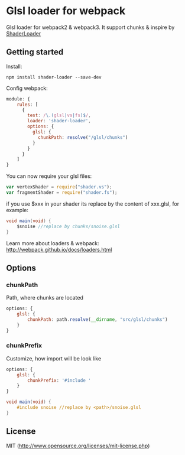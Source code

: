 # Glsl loader for webpack

Glsl loader for webpack2 & webpack3. It support chunks & inspire by [ShaderLoader](https://github.com/cabbibo/ShaderLoader)

## Getting started

Install:
``` shell
npm install shader-loader --save-dev
```

Config webpack:
``` javascript
module: {
	rules: [
      {
        test: /\.(glsl|vs|fs)$/,
        loader: 'shader-loader',
        options: {
          glsl: {
            chunkPath: resolve("/glsl/chunks")
          }
        }
      }
	]
}
```

You can now require your glsl files:
``` javascript
var vertexShader = require("shader.vs");
var fragmentShader = require("shader.fs");
```

if you use $xxx in your shader its replace by the content of xxx.glsl, for example:

``` glsl
void main(void) {
	$snoise //replace by chunks/snoise.glsl
}
```

Learn more about loaders & webpack:
http://webpack.github.io/docs/loaders.html

## Options
### chunkPath
Path, where chunks are located
``` javascript
options: {
    glsl: {
        chunkPath: path.resolve(__dirname, "src/glsl/chunks")
    }
}
```
### chunkPrefix
Customize, how import will be look like

``` javascript
options: {
    glsl: {
        chunkPrefix: '#include '
    }
}
```

``` glsl
void main(void) {
	#include snoise //replace by <path>/snoise.glsl
}
```


## License
MIT (http://www.opensource.org/licenses/mit-license.php)
